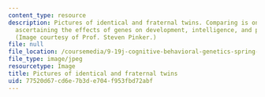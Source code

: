 ```yaml
---
content_type: resource
description: Pictures of identical and fraternal twins. Comparing is one method for
  ascertaining the effects of genes on development, intelligence, and personality.
  (Image courtesy of Prof. Steven Pinker.)
file: null
file_location: /coursemedia/9-19j-cognitive-behavioral-genetics-spring-2001/77520d67cd6e7b3de704f953fbd72abf_9-19js01.jpg
file_type: image/jpeg
resourcetype: Image
title: Pictures of identical and fraternal twins
uid: 77520d67-cd6e-7b3d-e704-f953fbd72abf
---
```

